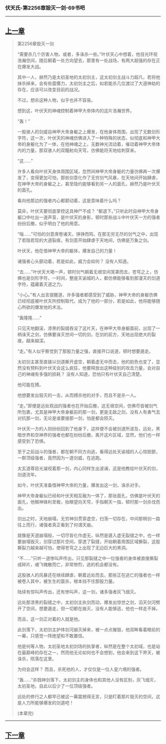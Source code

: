 ### 伏天氏-第2256章毁灭一剑-69书吧

--------
[上一章](./662eb98405cc1711867ee6688d7efa69.md)
--------


>
>
>
>第2256章毁灭一剑
>
>“需要杀几个厉害人物，或者，多诛杀一些。”叶伏天心中想着，他目光环视浩瀚空间，随后朝着一处方向望去，那里有一处战场，有两大超强的存在正在爆发大战。
>
>其中一人，赫然乃是太初圣地的太初剑主，这太初剑主战斗力超凡，若将他抹杀掉来，会有些震慑力，太初剑主之后，如若能杀几位渡过了大道神劫的存在，应该可以改变目前的战况。
>
>不过，想杀这种人物，似乎也并不容易。
>
>想到这，叶伏天的神魂控制着神甲大帝体内的这片浩瀚世界。
>
>“轰！”
>
>一股骇人的剑威自神甲大帝身躯之上爆发，在他身体周围，出现了无数剑形字符，这一次，叶伏天的神魂仿佛进入了一种特殊的状态，似彻底和神甲大帝的身躯化为了一体，在他神魂之上，无数神光流动着，催动着神甲大帝体内的力量，那双骇人的双瞳射向天穹，仿佛能将天地给刺穿来。
>
>“这……”
>
>许多人看向叶伏天身体周围区域，忽然间神甲大帝身躯的力量仿佛再一次爆发了，变得更加可怕，那些剑意化作了无穷剑气风暴，在天地间开始肆虐，在神甲大帝的身躯之上，甚至隐约能够看到另一人的面孔，赫然乃是叶伏天的面孔。
>
>看向他那边的强者内心都颤动着，这是意味着什么吗？
>
>莫非，叶伏天要彻底掌控这具神尸不成？
>“都退下。”只听此时自神甲大帝身躯口中吐出一道声音，是叶伏天的身影，顿时那些战斗中叶伏天一方的强者纷纷后撤，似乎明白了他的用意。
>
>“嗡……”可怕的剑意席卷诸天，铮铮而鸣，在那无穷无尽的剑气之中，出现了若隐若现的大道裂痕，有剑意开始肆虐于天地间，仿佛是万象之剑。
>
>叶伏天，他在借神甲大帝的躯体，爆发自己的力量！
>
>诸强者心头颤动着，若是如此，威力会如何？
>没有人知道。
>
>“去……”叶伏天大喝一声，顿时剑气朝着无垠空间笼罩而去，苍穹之上，仿佛也是剑形字符，一时间，整座天谕城的人，都仿佛能够看到那漫天的剑道字符，蕴藏着灭道之力。
>
>“小心。”有人出言提醒道，许多强者都感受到了威胁，神甲大帝的身躯仿佛已经彻底被叶伏天所控制取代，成为了他的一部分，若是如此，他将能够随心所欲的爆发他的术法。
>
>“轰隆隆……”
>
>只见天地翻滚，漆黑的裂缝吞没了这片天，在神甲大帝身躯面前，出现了一柄诛天之剑，仿佛要诛灭世间一切的剑，在剑的前方，天地出现绝大的裂痕，越来越深。
>
>“走。”有人似乎察觉到了那股力量之强，直接开口说道，顿时想要遁走。
>
>太初剑主甚至直接以剑道撕开虚空，朝着虚无中而去，他的脸色也变了，显然没有预料到叶伏天会这么疯狂，他要释放出这种级别的攻击力量，会对自己的神魂有多强的损耗？
>没有人知道，恐怕只有叶伏天自己清楚。
>
>他可能在搏。
>
>他想要发出毁灭的一击，从而搏杀他的对手，而且不是杀一人。
>
>“走。”即便是远处观战的强者也在开始后撤，这无垠空间，仿佛尽皆被剑气所包裹，尤其是神甲大帝身躯前的那一剑，更是无敌之剑，没有人有勇气去对抗那一剑，无论是谁要接那一剑，怕是都会陨灭。
>
>叶伏天一方的人则纷纷回到了他身下，这样便不会被剑道所波及，远处，黑暗世界和空神界的强者也都在纷纷后撤，离开这片区域，显然，他们也一样感受到了恐惧。
>
>至于之前战斗的强者，都在朝不同方向逃，看得远处天谕城的人心惊胆颤，一群顶级强者，竟然因为一道剑威，在逃跑。
>
>太玄道尊目光凝视着那一剑，内心同样生出波澜，这是他教给叶伏天的剑，剑道流年。
>
>如今，叶伏天准备借神甲大帝的力量，爆发出这一剑，诛杀对手。
>
>神甲大帝身躯似已经和叶伏天相互融为一体了，那张面孔，仿佛是叶伏天的面孔，他眼神锋利至极，抬眼望向天穹，手指朝天一指，顿时那一剑杀伐而出。
>
>剑出之时，天地崩塌，无穷神剑贯穿虚空，扫荡一切存在，中间那柄剑一路往上而行，诸强者真正看到了何谓天崩。
>
>就像是天道崩塌般，一切尽皆化作虚无，纵然是遁入虚无裂缝之中，也一样要崩塌毁灭，剑穿过那片空间，穿透了裂缝，开始朝着周围区域撕裂，这股撕裂力越来越可怕，使得苍穹之上出现了无边巨大的黑洞。
>
>“不……”只听一道惨叫声传出，只见那裂缝之中一位强者的身体被直接撕裂成碎片，魂飞魄散而亡，非常惨烈，逃的机会都没有。
>
>这股骇人的风暴还在继续肆虐，朝着远处而去，那些正在逃亡的强者也一样被卷入其中，被生生的震杀，根本挡不住那股力量。
>
>陆续有惊叫声传出，还有惨叫声，这一剑，诸多强者灰飞烟灭。
>
>远处那漆黑的裂缝之中，太初剑主执剑而动，爆发出惊世之剑，滔天剑河劈开了空间，想要遁走，但一切都在崩灭，没有人能够逃，他也一样走不掉。
>
>而且，这一剑正对着的人就是他。
>
>此剑落下，太初剑主护体剑河崩灭掉来，被一点点摧毁，他双眸看着眼前的一幕，只感觉一阵绝望和不敢置信。
>
>他是何等人物，太初圣地太初剑场的执掌者，纵然是在整个太初域，也是站在最巅峰的存在之一，然而他无论如何也不会想到，他会来到这下界天，被诛杀，陨落在这里。
>
>为何会这样？
>而且，杀死他的人，才仅仅是一位人皇六境的强者。
>
>“轰……”杀戮神剑落下，太初剑主的身体也和其他人没有区别，灰飞烟灭，太初圣地，自此以后少了一位顶级强者。
>
>远处的修行之人都早已被这一幕震撼得无言，只是盯着那片毁灭的空间，这是人力所能够爆发的剑道吧！
>
>(本章完)
>
>

--------
[下一章](./f2eef92ef6c6cc9cb24e9a5e1cbf5400.md)
--------
